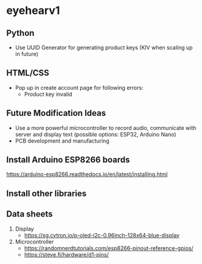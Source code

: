 # eyehearv1

## Python
- Use UUID Generator for generating product keys (KIV when scaling up in future) 

## HTML/CSS
- Pop up in create account page for following errors:
    - Product key invalid

## Future Modification Ideas
- Use a more powerful microcontroller to record audio, communicate with server and display text (possible options: ESP32, Arduino Nano)
- PCB development and manufacturing



## Install Arduino ESP8266 boards
https://arduino-esp8266.readthedocs.io/en/latest/installing.html


## Install other libraries 

## Data sheets

1. Display
    - https://sg.cytron.io/p-oled-i2c-0.96inch-128x64-blue-display
2. Microcontroller
    - https://randomnerdtutorials.com/esp8266-pinout-reference-gpios/
    - https://steve.fi/hardware/d1-pins/